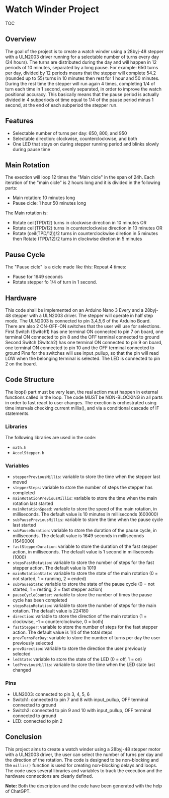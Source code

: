 # Watch Winder Project

TOC

## Overview
The goal of the project is to create a watch winder using a 28byj-48 stepper with a ULN2003 driver running for a selectable number of turns every day (24 hours). The turns are distributed during the day and will happen in 12 periods of 10 minutes, separated by a long pause. For example: 650 turns per day, divided by 12 periods means that the stepper will complete 54.2 (rounded up to 55) turns in 10 minutes then rest for 1 hour and 50 minutes. During the rest time the stepper will run again 4 times, completing 1/4 of turn each time in 1 second, evenly separated, in order to improve the watch positional accuracy. This basically means that the pause period is actually divided in 4 subperiods ot time equal to 1/4 of the pause period minus 1 second, at the end of each subperiod the stepper run. 

## Features
- Selectable number of turns per day: 650, 800, and 950
- Selectable direction: clockwise, counterclockwise, and both
- One LED that stays on during stepper running period and blinks slowly during pause time

## Main Rotation
The exection will loop 12 times the "Main cicle" in the span of 24h. Each iteration of the "main cicle" is 2 hours long and it is divided in the following parts:
- Main rotation: 10 minutes long
- Pause cicle: 1 hour 50 minutes long

The Main rotation is:
- Rotate ceil(TPD/12) turns in clockwise direction in 10 minutes OR
- Rotate ceil(TPD/12) turns in counterclockwise direction in 10 minutes OR
- Rotate (ceil(TPD/12))/2 turns in counterclockwise diretion in 5 minutes then Rotate (TPD/12)/2 turns in clockwise diretion in 5 minutes

## Pause Cycle
The "Pause cicle" is a cicle made like this:
Repeat 4 times:
- Pause for  1649 seconds
- Rotate stepper fo 1/4 of turn in 1 second.

## Hardware
This code shall be implemented on an Arduino Nano 3 Every and a 28byj-48 stepper with a ULN2003 driver. The stepper will operate in half step mode.
The ULN2003 is connected to pin 3,4,5,6 of the Arduino Board.
There are also 2 ON-OFF-ON switches that the user will use for selections.
First Switch (Switch1) has one terminal ON connected to pin 7 on board, one terminal ON connected to pin 8 and the OFF terminal connected to ground
Second Switch (Switch2) has one terminal ON connected to pin 9 on board, one terminal ON connected to pin 10 and the OFF terminal connected to ground
Pins for the switches will use input_pullup, so that the pin will read LOW when the belonging terminal is selected.
The LED is connected to pin 2 on the board.

## Code Structure
The loop() part must be very lean, the real action must happen in external functions called in the loop.
The code MUST be NON-BLOCKING in all parts in order to fast react to user changes. 
The exection is orchestrated using time intervals checking current millis(), and via a conditional cascade of IF statements.

### Libraries
The following libraries are used in the code:
- `math.h`
- `AccelStepper.h`

### Variables

- `stepperPreviousMillis`: variable to store the time when the stepper last moved
- `stepperSteps`: variable to store the number of steps the stepper has completed
- `mainRotationPreviousMillis`: variable to store the time when the main rotation last started
- `mainRotationSpeed`: variable to store the speed of the main rotation, in milliseconds. The default value is 10 minutes in milliseconds (600000)
- `subPausePreviousMillis`: variable to store the time when the pause cycle last started
- `subPauseDuration`: variable to store the duration of the pause cycle, in milliseconds. The default value is 1649 seconds in milliseconds (1649000)
- `fastStepperDuration`: variable to store the duration of the fast stepper action, in milliseconds. The default value is 1 second in milliseconds (1000)
- `stepsFastRotation`: variable to store the number of steps for the fast stepper action. The default value is 1019
- `mainRotationState`: variable to store the state of the main rotation (0 = not started, 1 = running, 2 = ended)
- `subPauseState`: variable to store the state of the pause cycle (0 = not started, 1 = resting, 2 = fast stepper action)
- `pauseCycleCounter`: variable to store the number of times the pause cycle has been completed
- `stepsMainRotation`: variable to store the number of steps for the main rotation. The default value is 224180
- `direction`: variable to store the direction of the main rotation (1 = clockwise, -1 = counterclockwise, 0 = both)
- `fastStepper`: variable to store the number of steps for the fast stepper action. The default value is 1/4 of the total steps
- `prevTurnsPerDay`: variable to store the number of turns per day the user previously selected
- `prevDirection`: variable to store the direction the user previously selected
- `ledState`: variable to store the state of the LED (0 = off, 1 = on)
- `ledPreviousMillis`: variable to store the time when the LED state last changed

### Pins
- ULN2003: connected to pin 3, 4, 5, 6
- Switch1: connected to pin 7 and 8 with input_pullup, OFF terminal connected to ground
- Switch2: connected to pin 9 and 10 with input_pullup, OFF terminal connected to ground
- LED: connected to pin 2

## Conclusion
This project aims to create a watch winder using a 28byj-48 stepper motor with a ULN2003 driver, the user can select the number of turns per day and the direction of the rotation. The code is designed to be non-blocking and the `millis()` function is used for creating non-blocking delays and loops. The code uses several libraries and variables to track the execution and the hardware connections are clearly defined.

**Note:** Both the description and the code have been generated with the help of ChatGPT.

